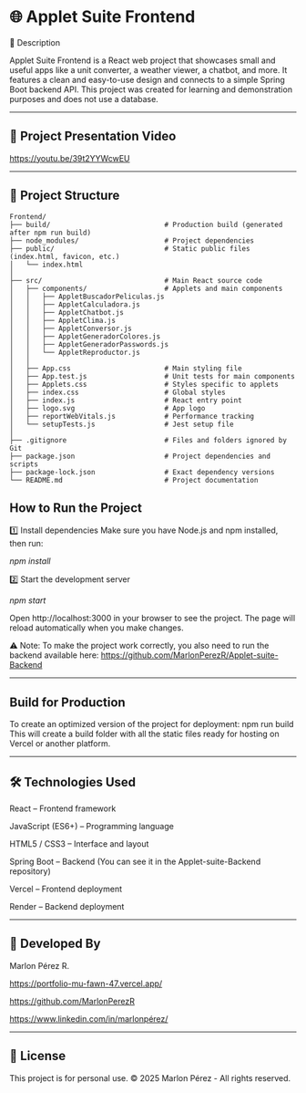 
# 🌐 Applet Suite Frontend

🧩 Description

Applet Suite Frontend is a React web project that showcases small and useful apps like a unit converter, a weather viewer, a chatbot, and more.
It features a clean and easy-to-use design and connects to a simple Spring Boot backend API.
This project was created for learning and demonstration purposes and does not use a database.

---
## 🎥 Project Presentation Video

https://youtu.be/39t2YYWcwEU

---
## 🧱 Project Structure
```
Frontend/
├── build/                            # Production build (generated after npm run build)
├── node_modules/                     # Project dependencies
├── public/                           # Static public files (index.html, favicon, etc.)
│   └── index.html
│
├── src/                              # Main React source code
│   ├── components/                   # Applets and main components
│   │   ├── AppletBuscadorPeliculas.js
│   │   ├── AppletCalculadora.js
│   │   ├── AppletChatbot.js
│   │   ├── AppletClima.js
│   │   ├── AppletConversor.js
│   │   ├── AppletGeneradorColores.js
│   │   ├── AppletGeneradorPasswords.js
│   │   └── AppletReproductor.js
│   │
│   ├── App.css                       # Main styling file
│   ├── App.test.js                   # Unit tests for main components
│   ├── Applets.css                   # Styles specific to applets
│   ├── index.css                     # Global styles
│   ├── index.js                      # React entry point
│   ├── logo.svg                      # App logo
│   ├── reportWebVitals.js            # Performance tracking
│   └── setupTests.js                 # Jest setup file
│
├── .gitignore                        # Files and folders ignored by Git
├── package.json                      # Project dependencies and scripts
├── package-lock.json                 # Exact dependency versions
└── README.md                         # Project documentation
```


## How to Run the Project

1️⃣ Install dependencies
Make sure you have Node.js and npm installed, then run:

_npm install_

2️⃣ Start the development server

_npm start_

Open http://localhost:3000 in your browser to see the project.
The page will reload automatically when you make changes.

⚠️ Note: To make the project work correctly, you also need to run the backend available here: https://github.com/MarlonPerezR/Applet-suite-Backend

---
## Build for Production
To create an optimized version of the project for deployment:
npm run build 
This will create a build folder with all the static files ready for hosting on Vercel or another platform.

---
## 🛠️ Technologies Used
React – Frontend framework

JavaScript (ES6+) – Programming language

HTML5 / CSS3 – Interface and layout

Spring Boot – Backend  (You can see it in the Applet-suite-Backend repository)

Vercel – Frontend deployment 

Render – Backend deployment

---
## 👥 Developed By

Marlon Pérez R.

https://portfolio-mu-fawn-47.vercel.app/

https://github.com/MarlonPerezR

https://www.linkedin.com/in/marlonpérez/

---
## 📄 License

This project is for personal use. © 2025 Marlon Pérez - All rights reserved.
